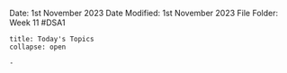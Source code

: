 Date: 1st November 2023
Date Modified: 1st November 2023
File Folder: Week 11
#DSA1

```ad-abstract
title: Today's Topics
collapse: open

- 

```

